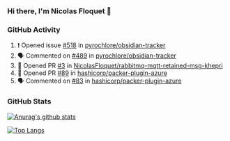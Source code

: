 ### Hi there, I'm Nicolas Floquet 👋

<!--
**NicolasFloquet/NicolasFloquet** is a ✨ _special_ ✨ repository because its `README.md` (this file) appears on your GitHub profile.

Here are some ideas to get you started:

- 🔭 I’m currently working on ...
- 🌱 I’m currently learning ...
- 👯 I’m looking to collaborate on ...
- 🤔 I’m looking for help with ...
- 💬 Ask me about ...
- 📫 How to reach me: ...
- 😄 Pronouns: ...
- ⚡ Fun fact: ...
-->

### GitHub Activity 

<!--START_SECTION:activity-->
1. ❗ Opened issue [#518](https://github.com/pyrochlore/obsidian-tracker/issues/518) in [pyrochlore/obsidian-tracker](https://github.com/pyrochlore/obsidian-tracker)
2. 🗣 Commented on [#489](https://github.com/pyrochlore/obsidian-tracker/issues/489#issuecomment-3356167173) in [pyrochlore/obsidian-tracker](https://github.com/pyrochlore/obsidian-tracker)
3. 💪 Opened PR [#3](undefined) in [NicolasFloquet/rabbitmq-mqtt-retained-msg-khepri](https://github.com/NicolasFloquet/rabbitmq-mqtt-retained-msg-khepri)
4. 💪 Opened PR [#89](https://github.com/hashicorp/packer-plugin-azure/pull/89) in [hashicorp/packer-plugin-azure](https://github.com/hashicorp/packer-plugin-azure)
5. 🗣 Commented on [#83](https://github.com/hashicorp/packer-plugin-azure/issues/83) in [hashicorp/packer-plugin-azure](https://github.com/hashicorp/packer-plugin-azure)
<!--END_SECTION:activity-->

### GitHub Stats

[![Anurag's github stats](https://github-readme-stats.vercel.app/api?username=NicolasFloquet&count_private=true&show_icons=true&theme=dracula)](https://github.com/anuraghazra/github-readme-stats)

[![Top Langs](https://github-readme-stats.vercel.app/api/top-langs/?username=NicolasFloquet&hide=html&layout=compact&theme=dracula)](https://github.com/anuraghazra/github-readme-stats)
